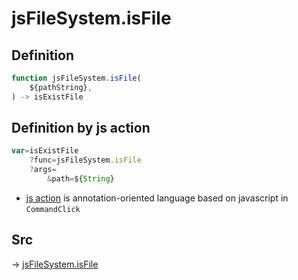 # jsFileSystem.isFile

## Definition

```js.js
function jsFileSystem.isFile(
	${pathString},
) -> isExistFile
```


## Definition by js action

```js.js
var=isExistFile
	?func=jsFileSystem.isFile
	?args=
		&path=${String}
```

- [js action](#) is annotation-oriented language based on javascript in `CommandClick`



## Src

-> [jsFileSystem.isFile](https://github.com/puutaro/CommandClick/blob/master/app/src/main/java/com/puutaro/commandclick/fragment_lib/terminal_fragment/js_interface/file/JsFileSystem.kt#L406)


